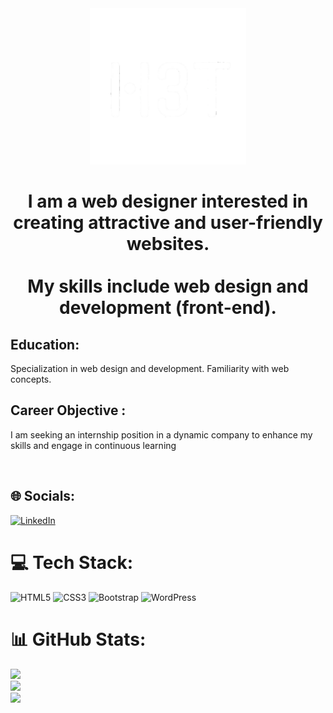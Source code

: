 <div align='center'>


<img src='./1727026808221.png' width='250px' alt='image' padding-up='0px' margin-up='0px'/>
<br>
<h1>I am a web designer interested in creating attractive and user-friendly websites.<br><br> My skills include web design and development (front-end).</h1>

</div>
<p align='left'>

## Education:
Specialization in web design and development. Familiarity with web concepts. <br>

## Career Objective :
I am seeking an internship position in a dynamic company to enhance my skills and engage in continuous learning</p><br>

## 🌐 Socials:
[![LinkedIn](https://img.shields.io/badge/LinkedIn-%230077B5.svg?logo=linkedin&logoColor=white)](https://linkedin.com/in/www.linkedin.com/in/hosseinnaseran) 


# 💻 Tech Stack:
![HTML5](https://img.shields.io/badge/html5-%23E34F26.svg?style=for-the-badge&logo=html5&logoColor=white) ![CSS3](https://img.shields.io/badge/css3-%231572B6.svg?style=for-the-badge&logo=css3&logoColor=white) ![Bootstrap](https://img.shields.io/badge/bootstrap-%238511FA.svg?style=for-the-badge&logo=bootstrap&logoColor=white) ![WordPress](https://img.shields.io/badge/WordPress-%23117AC9.svg?style=for-the-badge&logo=WordPress&logoColor=white)
# 📊 GitHub Stats:
![](https://github-readme-stats.vercel.app/api?username=HosseinNaseran&theme=blue_navy&hide_border=true&include_all_commits=true&count_private=false)<br/>
![](https://github-readme-streak-stats.herokuapp.com/?user=HosseinNaseran&theme=blue_navy&hide_border=true)<br/>
![](https://github-readme-stats.vercel.app/api/top-langs/?username=HosseinNaseran&theme=blue_navy&hide_border=true&include_all_commits=true&count_private=false&layout=compact)

<!-- Proudly created with GPRM ( https://gprm.itsvg.in ) -->
